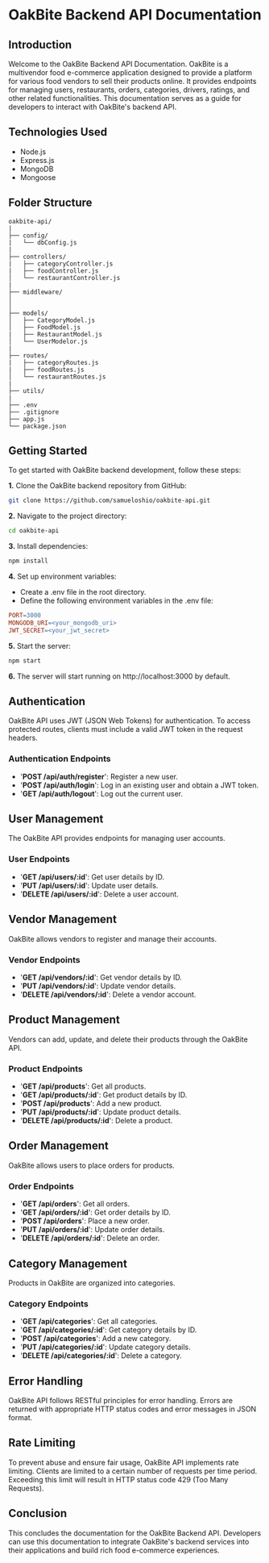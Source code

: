 # OakBite Backend API Documentation

## Introduction

Welcome to the OakBite Backend API Documentation. OakBite is a multivendor food e-commerce application designed to provide a platform for various food vendors to sell their products online. It provides endpoints for managing users, restaurants, orders, categories, drivers, ratings, and other related functionalities. This documentation serves as a guide for developers to interact with OakBite's backend API.

## Technologies Used

- Node.js
- Express.js
- MongoDB
- Mongoose

## Folder Structure

```
oakbite-api/
|
├── config/
|   └── dbConfig.js
|
├── controllers/
|   ├── categoryController.js
|   ├── foodController.js
│   └── restaurantController.js
|
├── middleware/
│
│
├── models/
│   ├── CategoryModel.js
│   ├── FoodModel.js
|   ├── RestaurantModel.js
│   └── UserModelor.js
|
├── routes/
|   ├── categoryRoutes.js
|   ├── foodRoutes.js
│   └── restaurantRoutes.js
|
├── utils/
|
├── .env
├── .gitignore
├── app.js
└── package.json
```

## Getting Started

To get started with OakBite backend development, follow these steps:

**1.** Clone the OakBite backend repository from GitHub:

```bash
git clone https://github.com/samueloshio/oakbite-api.git
```

**2.** Navigate to the project directory:

```bash
cd oakbite-api
```

**3.** Install dependencies:

```bash
npm install
```

**4.** Set up environment variables:

- Create a .env file in the root directory.
- Define the following environment variables in the .env file:

```makefile
PORT=3000
MONGODB_URI=<your_mongodb_uri>
JWT_SECRET=<your_jwt_secret>
```

**5.** Start the server:

```bash
npm start
```

**6.** The server will start running on http://localhost:3000 by default.

## Authentication

OakBite API uses JWT (JSON Web Tokens) for authentication. To access protected routes, clients must include a valid JWT token in the request headers.

### Authentication Endpoints

- '**POST /api/auth/register**': Register a new user.
- '**POST /api/auth/login**': Log in an existing user and obtain a JWT token.
- '**GET /api/auth/logout**': Log out the current user.

## User Management

The OakBite API provides endpoints for managing user accounts.

### User Endpoints

- '**GET /api/users/:id**': Get user details by ID.
- '**PUT /api/users/:id**': Update user details.
- '**DELETE /api/users/:id**': Delete a user account.

## Vendor Management

OakBite allows vendors to register and manage their accounts.

### Vendor Endpoints

- '**GET /api/vendors/:id**': Get vendor details by ID.
- '**PUT /api/vendors/:id**': Update vendor details.
- '**DELETE /api/vendors/:id**': Delete a vendor account.

## Product Management

Vendors can add, update, and delete their products through the OakBite API.

### Product Endpoints

- '**GET /api/products**': Get all products.
- '**GET /api/products/:id**': Get product details by ID.
- '**POST /api/products**': Add a new product.
- '**PUT /api/products/:id**': Update product details.
- '**DELETE /api/products/:id**': Delete a product.

## Order Management

OakBite allows users to place orders for products.

### Order Endpoints

- '**GET /api/orders**': Get all orders.
- '**GET /api/orders/:id**': Get order details by ID.
- '**POST /api/orders**': Place a new order.
- '**PUT /api/orders/:id**': Update order details.
- '**DELETE /api/orders/:id**': Delete an order.

## Category Management

Products in OakBite are organized into categories.

### Category Endpoints

- '**GET /api/categories**': Get all categories.
- '**GET /api/categories/:id**': Get category details by ID.
- '**POST /api/categories**': Add a new category.
- '**PUT /api/categories/:id**': Update category details.
- '**DELETE /api/categories/:id**': Delete a category.

## Error Handling

OakBite API follows RESTful principles for error handling. Errors are returned with appropriate HTTP status codes and error messages in JSON format.

## Rate Limiting

To prevent abuse and ensure fair usage, OakBite API implements rate limiting. Clients are limited to a certain number of requests per time period. Exceeding this limit will result in HTTP status code 429 (Too Many Requests).

## Conclusion

This concludes the documentation for the OakBite Backend API. Developers can use this documentation to integrate OakBite's backend services into their applications and build rich food e-commerce experiences.
